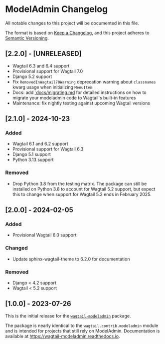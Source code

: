 # ModelAdmin Changelog

All notable changes to this project will be documented in this file.

The format is based on [Keep a Changelog](https://keepachangelog.com/en/1.0.0/),
and this project adheres to [Semantic Versioning](https://semver.org/spec/v2.0.0.html).

## [2.2.0] - [UNRELEASED]

- Wagtail 6.3 and 6.4 support
- Provisional support for Wagtail 7.0
- Django 5.2 support
- Fix `RemovedInWagtail70Warning` deprecation warning about `classnames` kwarg usage when initializing `MenuItem`
- Docs: add [`docs/migrating.md](docs/migrating.md) for detailed instructions on how to migrate your modeladmin code to Wagtail's built-in features
- Maintenance: fix nightly testing against upcoming Wagtail versions

## [2.1.0] - 2024-10-23

### Added

- Wagtail 6.1 and 6.2 support
- Provisional support for Wagtail 6.3
- Django 5.1 support
- Python 3.13 support

### Removed

- Drop Python 3.8 from the testing matrix. The package can still be installed on Python 3.8 to account for Wagtail 5.2 support, but expect this to change when support for Wagtail 5.2 ends in February 2025.

## [2.0.0] - 2024-02-05

### Added

- Provisional Wagtail 6.0 support

### Changed

- Update sphinx-wagtail-theme to 6.2.0 for documentation

### Removed

- Django < 4.2 support
- Wagtail < 5.2 support

## [1.0.0] - 2023-07-26

This is the initial release for the [`wagtail-modeladmin`](https://pypi.org/project/wagtail-modeladmin) package.

The package is nearly identical to the `wagtail.contrib.modeladmin` module and is intended for projects that still rely on ModelAdmin. Documentation is available at https://wagtail-modeladmin.readthedocs.io.

<!-- TEMPLATE - keep below to copy for new releases -->
<!--


## [x.y.z] - YYYY-MM-DD

### Added

- ...

### Changed

- ...

### Removed

- ...

-->
